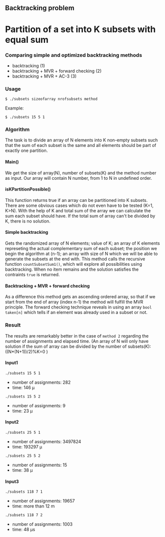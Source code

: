 ## Backtracking problem

# Partition of a set into K subsets with equal sum

### Comparing simple and optimized backtracking methods
- backtracking (1)
- backtracking + MVR + forward checking (2)
- backtracking + MVR + AC-3 (3)

### Usage
```
$ ./subsets sizeofarray nrofsubsets method
```
Example: 

```
$ ./subsets 15 5 1
```

### Algorithm

The task is to divide an array of N elements into K non-empty subsets such that the sum of each subset is the same and all elements should be part of exactly one partition.

#### Main()
We get the size of array(N), number of subsets(K) and the method number as input.
Our array will contain N number,  from 1 to N in undefined order.

#### isKPartitionPossible()
This function returns true if an array can be partitioned into K subsets.
There are some obvious cases which do not even have to be tested (K=1, K>N).
With the help of K and total sum of the array we can calculate the sum each subset should have.
If the total sum of array can't be divided by K, there is no solution.

#### Simple backtracking
Gets the randomized array of N elements; value of K; an array of K elements represeting the actual complementary sum of each subset;
the position we begin the algorithm at (n-1); an array with size of N which we will be able to generate the subsets at the end with.
This method calls the recursive function ```countSubsetSum1()```, which will explore all possibilities using backtracking. When no item remains and the solution satisfies the contraints ```true``` is returned.

#### Backtracking + MVR + forward checking
As a difference this method gets an ascending ordered array, so that if we start from the end of array (index n-1) the method will fulfill the MVR principle. 
The forward checking technique reveals in using an array ```bool taken[n]``` which tells if an element was already used in a subset or not.

### Result
The results are remarkably better in the case of ```method 2``` regarding the number of assignments and elapsed time. (An array of N will only have solution if the sum of array can be divided by the number of subsets(K): ((N*(N+1))/2)%K=0 )
#### Input1

```
./subsets 15 5 1
```
- number of assignments: 282
- time: 146 µ

```
./subsets 15 5 2
```
- number of assignments: 9
- time: 23 µ

#### Input2

```
./subsets 25 5 1
```
- number of assignments: 3497824
- time: 193297 µ

```
./subsets 25 5 2
```
- number of assignments: 15
- time: 38 µ


#### Input3
```
./subsets 118 7 1
```
- number of assignments: 19657
- time: more than 12 m

```
./subsets 118 7 2
```
- number of assignments: 1003
- time: 48 µs



